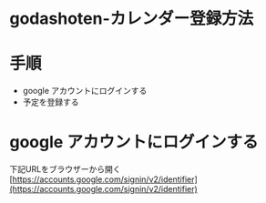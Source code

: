# godashoten-カレンダー登録方法

# 手順

- google アカウントにログインする
- 予定を登録する

# google アカウントにログインする

下記URLをブラウザーから開く
[https://accounts.google.com/signin/v2/identifier](https://accounts.google.com/signin/v2/identifier)
